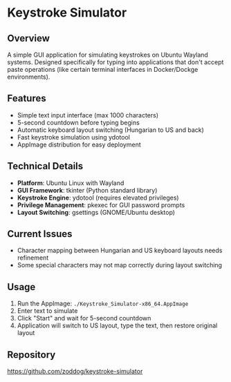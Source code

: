 # Keystroke Simulator

## Overview
A simple GUI application for simulating keystrokes on Ubuntu Wayland systems. Designed specifically for typing into applications that don't accept paste operations (like certain terminal interfaces in Docker/Dockge environments).

## Features
- Simple text input interface (max 1000 characters)
- 5-second countdown before typing begins
- Automatic keyboard layout switching (Hungarian to US and back)
- Fast keystroke simulation using ydotool
- AppImage distribution for easy deployment

## Technical Details
- **Platform**: Ubuntu Linux with Wayland
- **GUI Framework**: tkinter (Python standard library)
- **Keystroke Engine**: ydotool (requires elevated privileges)
- **Privilege Management**: pkexec for GUI password prompts
- **Layout Switching**: gsettings (GNOME/Ubuntu desktop)

## Current Issues
- Character mapping between Hungarian and US keyboard layouts needs refinement
- Some special characters may not map correctly during layout switching

## Usage
1. Run the AppImage: `./Keystroke_Simulator-x86_64.AppImage`
2. Enter text to simulate
3. Click "Start" and wait for 5-second countdown
4. Application will switch to US layout, type the text, then restore original layout

## Repository
https://github.com/zoddog/keystroke-simulator